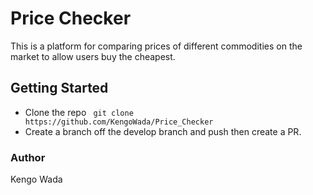# Price Checker
This is a platform for comparing prices of different commodities on the market to allow users buy the cheapest.

## Getting Started
* Clone the repo
``` git clone https://github.com/KengoWada/Price_Checker```
* Create a branch off the develop branch and push then create a PR.

### Author
Kengo Wada
